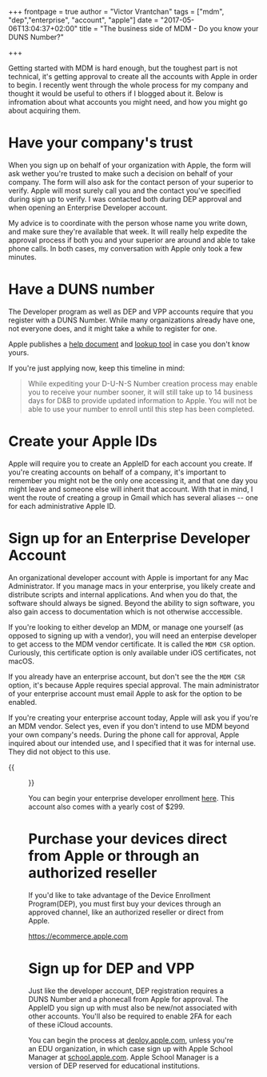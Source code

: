 +++
frontpage = true
author = "Victor Vrantchan"
tags = ["mdm", "dep","enterprise", "account", "apple"]
date = "2017-05-06T13:04:37+02:00"
title = "The business side of MDM - Do you know your DUNS Number?"

+++

Getting started with MDM is hard enough, but the toughest part is not technical, it's getting approval to create all the accounts with Apple in order to begin. I recently went through the whole process for my company and thought it would be useful to others if I blogged about it. Below is infromation about what accounts you might need, and how you might go about acquiring them.

<!--more-->

# Have your company's trust

When you sign up on behalf of your organization with Apple, the form will ask wether you're trusted to make such a decision on behalf of your company. The form will also ask for the contact person of your superior to verify. Apple will most surely call you and the contact you've specified during sign up to verify. I was contacted both during DEP approval and when opening an Enterprise Developer account.

My advice is to coordinate with the person whose name you write down, and make sure they're available that week. It will really help expedite the approval process if both you and your superior are around and able to take phone calls. In both cases, my conversation with Apple only took a few minutes. 


# Have a DUNS number

The Developer program as well as DEP and VPP accounts require that you register with a DUNS Number. While many organizations already have one, not everyone does, and it might take a while to register for one. 

Apple publishes a [help document](https://developer.apple.com/support/D-U-N-S/) and [lookup tool](https://developer.apple.com/enroll/duns-lookup/) in case you don't know yours. 

If you're just applying now, keep this timeline in mind:

> While expediting your D-U-N-S Number creation process may enable you to receive your number sooner, it will still take up to 14 business days for D&B to provide updated information to Apple. You will not be able to use your number to enroll until this step has been completed.

# Create your Apple IDs

Apple will require you to create an AppleID for each account you create. If you're creating accounts on behalf of a company, it's important to remember you might not be the only one accessing it, and that one day you might leave and someone else will inherit that account. With that in mind, I went the route of creating a group in Gmail which has several aliases -- one for each administrative Apple ID.

# Sign up for an Enterprise Developer Account

An organizational developer account with Apple is important for any Mac Administrator. If you manage macs in your enterprise, you likely create and distribute scripts and internal applications. And when you do that, the software should always be signed. Beyond the ability to sign software, you also gain access to documentation which is not otherwise acccessible.

If you're looking to either develop an MDM, or manage one yourself (as opposed to signing up with a vendor), you will need an enterpise developer to get access to the MDM vendor certificate. It is called the `MDM CSR` option. Curiously, this certificate option is only available under iOS certificates, not macOS. 

If you already have an enterprise account, but don't see the the `MDM CSR` option, it's because Apple requires special approval. The main administrator of your enterprise account must email Apple to ask for the option to be enabled. 

If you're creating your enterprise account today, Apple will ask you if you're an MDM vendor. Select yes, even if you don't intend to use MDM beyond your own company's needs. During the phone call for approval, Apple inquired about our intended use, and I specified that it was for internal use. They did not object to this use.

{{<figure src="/images/mdm_vendor.png" class="screenshot" >}}

You can begin your enterprise developer enrollment [here](https://developer.apple.com/programs/enterprise/). This account also comes with a yearly cost of $299.

# Purchase your devices direct from Apple or through an authorized reseller 

If you'd like to take advantage of the Device Enrollment Program(DEP), you must first buy your devices through an approved channel, like an authorized reseller or direct from Apple.

https://ecommerce.apple.com

# Sign up for DEP and VPP 

Just like the developer account, DEP registration requires a DUNS Number and a phonecall from Apple for approval. The AppleID you sign up with must also be new/not associated with other accounts. You'll also be required to enable 2FA for each of these iCloud accounts. 

You can begin the process at [deploy.apple.com](https://deploy.apple.com), unless you're an EDU organization, in which case sign up with Apple School Manager at [school.apple.com](https://school.apple.com/). Apple School Manager is a version of DEP reserved for educational institutions.


